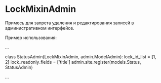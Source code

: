 # LockMixinAdmin
Примесь для запрета удаления и редактирования записей в административном интерфейсе.

Пример использования:

...

class StatusAdmin(LockMixinAdmin, admin.ModelAdmin):
    lock_id_list = [1, 2]
    lock_readonly_fields = ['title']
admin.site.register(models.Status, StatusAdmin)

...
